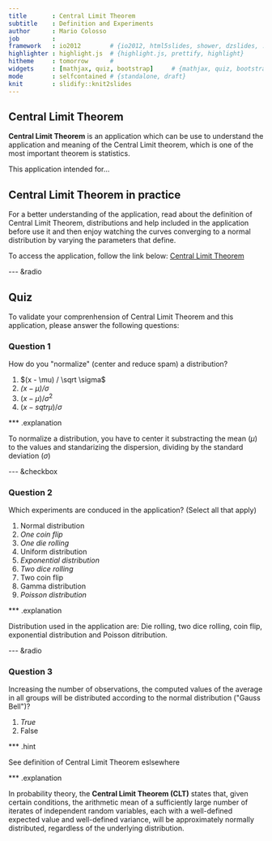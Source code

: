 ```yaml
---
title       : Central Limit Theorem
subtitle    : Definition and Experiments
author      : Mario Colosso
job         : 
framework   : io2012        # {io2012, html5slides, shower, dzslides, ...}
highlighter : highlight.js  # {highlight.js, prettify, highlight}
hitheme     : tomorrow      # 
widgets     : [mathjax, quiz, bootstrap]     # {mathjax, quiz, bootstrap}
mode        : selfcontained # {standalone, draft}
knit        : slidify::knit2slides
---
```


## Central Limit Theorem

**Central Limit Theorem** is an application which can be use to understand the application and meaning of the Central Limit theorem, which is one of the most important theorem is statistics.

This application intended for...


## Central Limit Theorem in practice

For a better understanding of the application, read about the definition of Central Limit Theorem, distributions and help included in the application before use it and then enjoy watching the curves converging to a normal distribution by varying the parameters that define.

To access the application, follow the link below:
[Central Limit Theorem](http://mcolosso.shinyapps.io/Central_Limit_Theorem/)

--- &radio

## Quiz

To validate your comprenhension of Central Limit Theorem and this application, please answer the following questions:

### Question 1

How do you "normalize" (center and reduce spam) a distribution?

1. $(x - \mu) / \sqrt \sigma$
2. _$(x - \mu) / \sigma$_
3. $(x - \mu) / \sigma ^2$
4. $(x - sqtr \mu) / \sigma$

*** .explanation

To normalize a distribution, you have to center it substracting the mean ($\mu$) to the values and standarizing the dispersion, dividing by the standard deviation ($\sigma$)

--- &checkbox

### Question 2

Which experiments are conduced in the application? (Select all that apply)

1. Normal distribution
2. _One coin flip_
3. _One die rolling_
4. Uniform distribution
5. _Exponential distribution_
6. _Two dice rolling_
7. Two coin flip
8. Gamma distribution
9. _Poisson distribution_

*** .explanation

Distribution used in the application are: Die rolling, two dice rolling, coin flip, exponential distribution and Poisson ditribution.

--- &radio

### Question 3

Increasing the number of observations, the computed values of the
average in all groups will be distributed according to the normal distribution ("Gauss Bell")?

1. _True_
2. False

*** .hint

See definition of Central Limit Theorem eslsewhere

*** .explanation

In probability theory, the **Central Limit Theorem (CLT)** states that,
given certain conditions, the arithmetic mean of a sufficiently large
number of iterates of independent random variables, each with a
well-defined expected value and well-defined variance, will be approximately
normally distributed, regardless of the underlying distribution.
